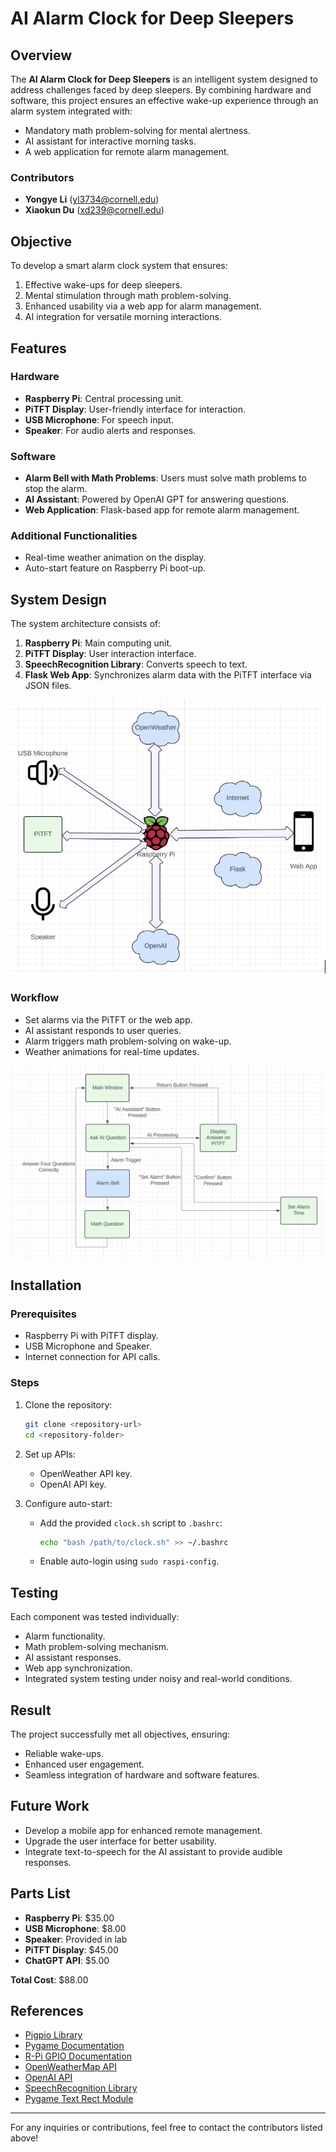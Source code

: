 # AI Alarm Clock for Deep Sleepers

## Overview
The **AI Alarm Clock for Deep Sleepers** is an intelligent system designed to address challenges faced by deep sleepers. By combining hardware and software, this project ensures an effective wake-up experience through an alarm system integrated with:

- Mandatory math problem-solving for mental alertness.
- AI assistant for interactive morning tasks.
- A web application for remote alarm management.

### Contributors
- **Yongye Li** (yl3734@cornell.edu)
- **Xiaokun Du** (xd239@cornell.edu)


## Objective
To develop a smart alarm clock system that ensures:

1. Effective wake-ups for deep sleepers.
2. Mental stimulation through math problem-solving.
3. Enhanced usability via a web app for alarm management.
4. AI integration for versatile morning interactions.

## Features

### Hardware
- **Raspberry Pi**: Central processing unit.
- **PiTFT Display**: User-friendly interface for interaction.
- **USB Microphone**: For speech input.
- **Speaker**: For audio alerts and responses.

### Software
- **Alarm Bell with Math Problems**: Users must solve math problems to stop the alarm.
- **AI Assistant**: Powered by OpenAI GPT for answering questions.
- **Web Application**: Flask-based app for remote alarm management.

### Additional Functionalities
- Real-time weather animation on the display.
- Auto-start feature on Raspberry Pi boot-up.

## System Design
The system architecture consists of:

1. **Raspberry Pi**: Main computing unit.
2. **PiTFT Display**: User interaction interface.
3. **SpeechRecognition Library**: Converts speech to text.
4. **Flask Web App**: Synchronizes alarm data with the PiTFT interface via JSON files.

![System Architecture](pics/11.png)

### Workflow
- Set alarms via the PiTFT or the web app.
- AI assistant responds to user queries.
- Alarm triggers math problem-solving on wake-up.
- Weather animations for real-time updates.

![System Workflow](pics/22.png)

## Installation
### Prerequisites
- Raspberry Pi with PiTFT display.
- USB Microphone and Speaker.
- Internet connection for API calls.

### Steps
1. Clone the repository:
   ```bash
   git clone <repository-url>
   cd <repository-folder>
   ```

2. Set up APIs:
   - OpenWeather API key.
   - OpenAI API key.

3. Configure auto-start:
   - Add the provided `clock.sh` script to `.bashrc`:
     ```bash
     echo "bash /path/to/clock.sh" >> ~/.bashrc
     ```
   - Enable auto-login using `sudo raspi-config`.


## Testing
Each component was tested individually:
- Alarm functionality.
- Math problem-solving mechanism.
- AI assistant responses.
- Web app synchronization.
- Integrated system testing under noisy and real-world conditions.

## Result
The project successfully met all objectives, ensuring:
- Reliable wake-ups.
- Enhanced user engagement.
- Seamless integration of hardware and software features.

## Future Work
- Develop a mobile app for enhanced remote management.
- Upgrade the user interface for better usability.
- Integrate text-to-speech for the AI assistant to provide audible responses.

## Parts List
- **Raspberry Pi**: $35.00
- **USB Microphone**: $8.00
- **Speaker**: Provided in lab
- **PiTFT Display**: $45.00
- **ChatGPT API**: $5.00

**Total Cost**: $88.00

## References
- [Pigpio Library](http://abyz.co.uk/rpi/pigpio/)
- [Pygame Documentation](https://www.pygame.org/docs/)
- [R-Pi GPIO Documentation](https://sourceforge.net/p/raspberry-gpio-python/wiki/Home/)
- [OpenWeatherMap API](https://openweathermap.org/api)
- [OpenAI API](https://openai.com)
- [SpeechRecognition Library](https://pypi.org/project/SpeechRecognition/)
- [Pygame Text Rect Module](https://www.pygame.org/pcr/text_rect/index.php)

---

For any inquiries or contributions, feel free to contact the contributors listed above!
